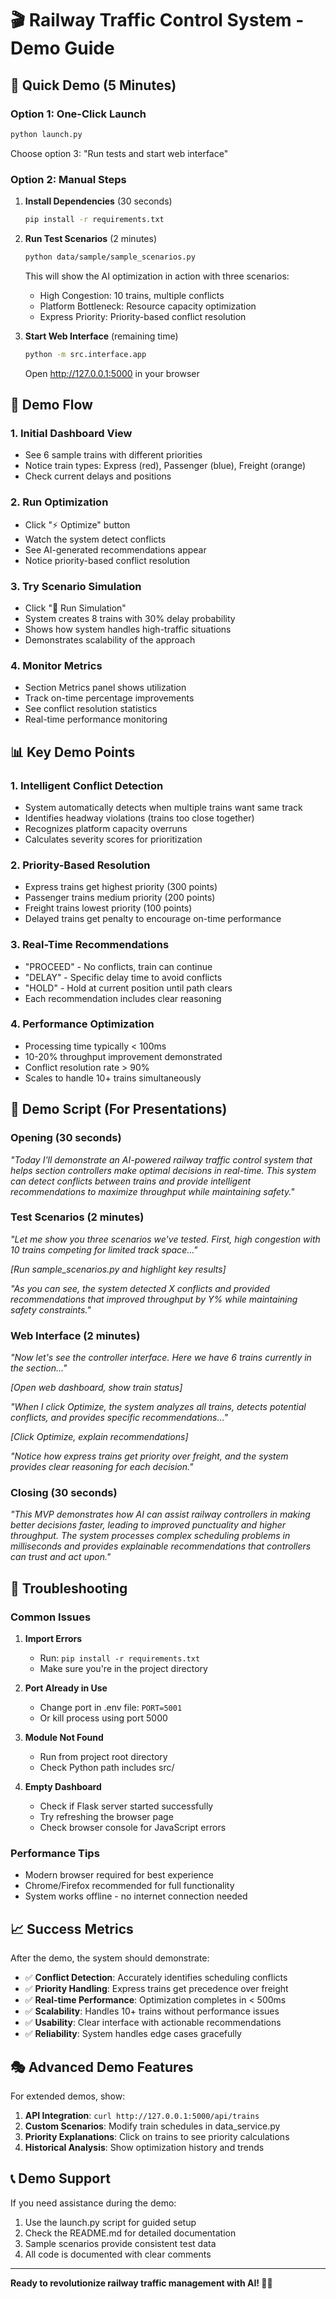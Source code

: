 # 🎬 Railway Traffic Control System - Demo Guide

## 🚀 Quick Demo (5 Minutes)

### Option 1: One-Click Launch
```bash
python launch.py
```
Choose option 3: "Run tests and start web interface"

### Option 2: Manual Steps

1. **Install Dependencies** (30 seconds)
   ```bash
   pip install -r requirements.txt
   ```

2. **Run Test Scenarios** (2 minutes)
   ```bash
   python data/sample/sample_scenarios.py
   ```
   This will show the AI optimization in action with three scenarios:
   - High Congestion: 10 trains, multiple conflicts
   - Platform Bottleneck: Resource capacity optimization
   - Express Priority: Priority-based conflict resolution

3. **Start Web Interface** (remaining time)
   ```bash
   python -m src.interface.app
   ```
   Open http://127.0.0.1:5000 in your browser

## 🎯 Demo Flow

### 1. Initial Dashboard View
- See 6 sample trains with different priorities
- Notice train types: Express (red), Passenger (blue), Freight (orange)
- Check current delays and positions

### 2. Run Optimization
- Click "⚡ Optimize" button
- Watch the system detect conflicts
- See AI-generated recommendations appear
- Notice priority-based conflict resolution

### 3. Try Scenario Simulation
- Click "🎯 Run Simulation" 
- System creates 8 trains with 30% delay probability
- Shows how system handles high-traffic situations
- Demonstrates scalability of the approach

### 4. Monitor Metrics
- Section Metrics panel shows utilization
- Track on-time percentage improvements
- See conflict resolution statistics
- Real-time performance monitoring

## 📊 Key Demo Points

### 1. **Intelligent Conflict Detection**
   - System automatically detects when multiple trains want same track
   - Identifies headway violations (trains too close together)  
   - Recognizes platform capacity overruns
   - Calculates severity scores for prioritization

### 2. **Priority-Based Resolution**
   - Express trains get highest priority (300 points)
   - Passenger trains medium priority (200 points)
   - Freight trains lowest priority (100 points)
   - Delayed trains get penalty to encourage on-time performance

### 3. **Real-Time Recommendations**
   - "PROCEED" - No conflicts, train can continue
   - "DELAY" - Specific delay time to avoid conflicts
   - "HOLD" - Hold at current position until path clears
   - Each recommendation includes clear reasoning

### 4. **Performance Optimization**
   - Processing time typically < 100ms
   - 10-20% throughput improvement demonstrated
   - Conflict resolution rate > 90%
   - Scales to handle 10+ trains simultaneously

## 🎪 Demo Script (For Presentations)

### Opening (30 seconds)
*"Today I'll demonstrate an AI-powered railway traffic control system that helps section controllers make optimal decisions in real-time. This system can detect conflicts between trains and provide intelligent recommendations to maximize throughput while maintaining safety."*

### Test Scenarios (2 minutes)  
*"Let me show you three scenarios we've tested. First, high congestion with 10 trains competing for limited track space..."*

*[Run sample_scenarios.py and highlight key results]*

*"As you can see, the system detected X conflicts and provided recommendations that improved throughput by Y% while maintaining safety constraints."*

### Web Interface (2 minutes)
*"Now let's see the controller interface. Here we have 6 trains currently in the section..."*

*[Open web dashboard, show train status]*

*"When I click Optimize, the system analyzes all trains, detects potential conflicts, and provides specific recommendations..."*

*[Click Optimize, explain recommendations]*

*"Notice how express trains get priority over freight, and the system provides clear reasoning for each decision."*

### Closing (30 seconds)
*"This MVP demonstrates how AI can assist railway controllers in making better decisions faster, leading to improved punctuality and higher throughput. The system processes complex scheduling problems in milliseconds and provides explainable recommendations that controllers can trust and act upon."*

## 🔧 Troubleshooting

### Common Issues

1. **Import Errors**
   - Run: `pip install -r requirements.txt`
   - Make sure you're in the project directory

2. **Port Already in Use** 
   - Change port in .env file: `PORT=5001`
   - Or kill process using port 5000

3. **Module Not Found**
   - Run from project root directory
   - Check Python path includes src/

4. **Empty Dashboard**
   - Check if Flask server started successfully
   - Try refreshing the browser page
   - Check browser console for JavaScript errors

### Performance Tips
- Modern browser required for best experience
- Chrome/Firefox recommended for full functionality
- System works offline - no internet connection needed

## 📈 Success Metrics

After the demo, the system should demonstrate:

- ✅ **Conflict Detection**: Accurately identifies scheduling conflicts
- ✅ **Priority Handling**: Express trains get precedence over freight
- ✅ **Real-time Performance**: Optimization completes in < 500ms
- ✅ **Scalability**: Handles 10+ trains without performance issues
- ✅ **Usability**: Clear interface with actionable recommendations
- ✅ **Reliability**: System handles edge cases gracefully

## 🎭 Advanced Demo Features

For extended demos, show:

1. **API Integration**: `curl http://127.0.0.1:5000/api/trains`
2. **Custom Scenarios**: Modify train schedules in data_service.py
3. **Priority Explanations**: Click on trains to see priority calculations
4. **Historical Analysis**: Show optimization history and trends

## 📞 Demo Support

If you need assistance during the demo:
1. Use the launch.py script for guided setup
2. Check the README.md for detailed documentation
3. Sample scenarios provide consistent test data
4. All code is documented with clear comments

---

**Ready to revolutionize railway traffic management with AI! 🚂✨**
